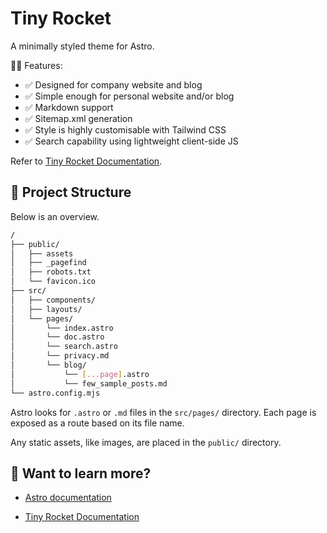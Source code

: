 # Tiny Rocket

A minimally styled theme for Astro.

🧑‍🚀 Features:

- ✅ Designed for company website and blog
- ✅ Simple enough for personal website and/or blog
- ✅ Markdown support
- ✅ Sitemap.xml generation
- ✅ Style is highly customisable with Tailwind CSS
- ✅ Search capability using lightweight client-side JS

Refer to [Tiny Rocket Documentation](https://tinyrocket.pages.dev/doc).

## 🚀 Project Structure

Below is an overview.

```bash
/
├── public/
│   ├── assets
│   ├── _pagefind
│   ├── robots.txt
│   └── favicon.ico
├── src/
│   ├── components/
│   ├── layouts/
│   └── pages/
│       └── index.astro
│       └── doc.astro
│       └── search.astro
│       └── privacy.md
│       └── blog/
│           └── [...page].astro
│           └── few_sample_posts.md
└── astro.config.mjs
```

Astro looks for `.astro` or `.md` files in the `src/pages/` directory. Each page is exposed as a route based on its file name.

Any static assets, like images, are placed in the `public/` directory.

## 👀 Want to learn more?

- [Astro documentation](https://github.com/withastro/astro)

- [Tiny Rocket Documentation](https://tinyrocket.pages.dev/doc)
